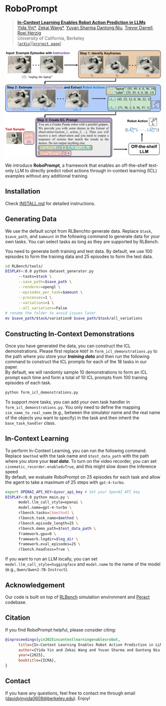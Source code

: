 #  RoboPrompt

> [**In-Context Learning Enables Robot Action Prediction in LLMs**](https://arxiv.org/abs/2410.12782)<br>
> [Yida Yin*](https://davidyyd.github.io), [Zekai Wang*](https://zekaiwang04.github.io), [Yuvan Sharma](https://scholar.google.com/citations?hl=en&user=1_IIcds8es4C),[Dantong Niu](https://scholar.google.com/citations?user=AzlUrvUAAAAJ&hl=en), [Trevor Darrell](https://people.eecs.berkeley.edu/~trevor/), [Roei Herzig](https://roeiherz.github.io/)
> <br>University of California, Berkeley<br>
> [[`arXiv`](https://arxiv.org/abs/2410.12782)][[`project page`](https://github.com/davidyyd/roboprompt)]

<p align="center">
<img src="./docs/images/teaser.png"
class="center">
</p>

We introduce **RoboPrompt**, a framework that enables an off-the-shelf text-only LLM to directly predict robot actions through in-context learning (ICL) examples without any additional training.

## Installation

Check [INSTALL.md](./INSTALL.md) for detailed instructions. 

## Generating Data

We use the default script from RLBenchto generate data. Replace ``$task``, ``$save_path``, and ``$amount`` in the following command to generate data for your own tasks. You can select tasks as long as they are supported by RLBench. 

You need to generate both training and test data. By default, we use 100 episodes to form the training data and 25 episodes to form the test data.
```bash
cd RLBench/tools/
DISPLAY=:0.0 python dataset_generator.py 
      --tasks=$task \
      --save_path=$save_path \
      --renderer=opengl \
      --episodes_per_task=$amount \
      --processes=1 \
      --variations=1 \
      --all_variations=False
# rename the folder to avoid issues later
mv $save_path/$task/variation0 $save_path/$task/all_variations
```

## Constructing In-Context Demonstrations
Once you have generated the data, you can construct the ICL demonstrations. Please first replace ``ROOT`` in ``form_icl_demonstrations.py`` to the path where you store your ***training data*** and then run the following command to construct the ICL prompts for each of the 18 tasks in our paper. \
By default, we will randomly sample 10 demonstrations to form an ICL prompt each time and form a total of 10 ICL prompts from 100 training episodes of each task.

```bash
python form_icl_demonstrations.py
```

To support more tasks, you can add your own task handler in ``form_icl_demonstrations.py``. You only need to define the mapping ``sim_name_to_real_name`` (e.g., between the simulator name and the real name of the objects you want to specify) in the task and then inherit the ``base_task_handler`` class.

## In-Context Learning

To perform In-Context Learning, you can run the following command. Replace ``$method`` with the task name and ``$test_data_path`` with the path where you store your ***test data***. To turn on the video recorder, you can set ``cinematic_recorder.enabled=True``, and this might slow down the inference speed\
By default, we evaluate RoboPrompt on 25 episodes for each task and allow the agent to take a maximum of 25 steps with ``gpt-4-turbo``.
```bash
export OPENAI_API_KEY=$your_api_key # Set your OpenAI API key
DISPLAY=:0.0 python main.py \
      model.llm_call_style=openai \
      model.name=gpt-4-turbo \
      rlbench.tasks=[$method] \
      rlbench.task_name=$method \
      rlbench.episode_length=25 \
      rlbench.demo_path=$test_data_path \
      framework.gpu=0 \
      framework.logdir=$log_dir \
      framework.eval_episodes=25 \
      rlbench.headless=True \
```

If you want to run an LLM locally, you can set ``model.llm_call_style=huggingface`` and ``model.name`` to the name of the model (e.g., ``Qwen/Qwen2-7B-Instruct``).



## Acknowledgement

Our code is built on top of [RLBench](https://github.com/stepjam/RLBench) simulation environment and [Peract](https://github.com/peract/peract) codebase.

## Citation
If you find RoboPrompt helpful, please consider citing:
```bibtex
@inproceedings{yin2025incontextlearningenablesrobot,
      title={In-Context Learning Enables Robot Action Prediction in LLMs}, 
      author={Yida Yin and Zekai Wang and Yuvan Sharma and Dantong Niu and Trevor Darrell and Roei Herzig},
      year={2025},
      booktitle={ICRA},
}
```

## Contact
If you have any questions, feel free to contact me through email (davidyinyida0609@berkeley.edu). Enjoy!

